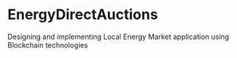 # EnergyDirectAuctions
Designing and implementing Local Energy Market application using Blockchain technologies
